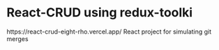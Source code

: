  <h1>React-CRUD using redux-toolki</h1>
 <a>https://react-crud-eight-rho.vercel.app/</a>
React project for simulating git merges
